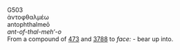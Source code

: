 <body>
  <p>G503<br>  ἀντοφθαλμέω  <br> antophthalmeō  <br><i>ant-of-thal-meh‘-o </i><br>From a compound of <a href="g0473.htm">473</a> and <a href="g3788.htm">3788</a>  to <i>face:</i> - bear up into.<br></p>
 </body>
